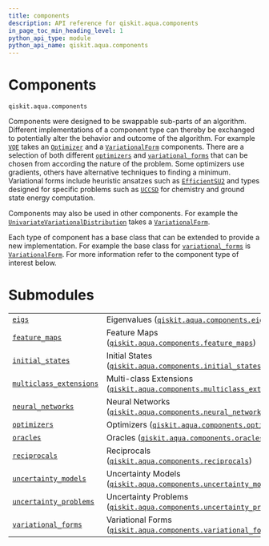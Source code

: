 ```yaml
---
title: components
description: API reference for qiskit.aqua.components
in_page_toc_min_heading_level: 1
python_api_type: module
python_api_name: qiskit.aqua.components
---
```


<span id="module-qiskit.aqua.components" />

<span id="qiskit-aqua-components" />

<span id="components-qiskit-aqua-components" />

# Components

<span id="module-qiskit.aqua.components" />

`qiskit.aqua.components`

Components were designed to be swappable sub-parts of an algorithm. Different implementations of a component type can thereby be exchanged to potentially alter the behavior and outcome of the algorithm. For example [`VQE`](qiskit.aqua.algorithms.VQE#qiskit.aqua.algorithms.VQE "qiskit.aqua.algorithms.VQE") takes an [`Optimizer`](qiskit.aqua.components.optimizers.Optimizer#qiskit.aqua.components.optimizers.Optimizer "qiskit.aqua.components.optimizers.Optimizer") and a [`VariationalForm`](qiskit.aqua.components.variational_forms.VariationalForm#qiskit.aqua.components.variational_forms.VariationalForm "qiskit.aqua.components.variational_forms.VariationalForm") components. There are a selection of both different [`optimizers`](qiskit.aqua.components.optimizers#module-qiskit.aqua.components.optimizers "qiskit.aqua.components.optimizers") and [`variational_forms`](qiskit.aqua.components.variational_forms#module-qiskit.aqua.components.variational_forms "qiskit.aqua.components.variational_forms") that can be chosen from according the nature of the problem. Some optimizers use gradients, others have alternative techniques to finding a minimum. Variational forms include heuristic ansatzes such as [`EfficientSU2`](qiskit.circuit.library.EfficientSU2#qiskit.circuit.library.EfficientSU2 "qiskit.circuit.library.EfficientSU2") and types designed for specific problems such as [`UCCSD`](qiskit.chemistry.components.variational_forms.UCCSD#qiskit.chemistry.components.variational_forms.UCCSD "qiskit.chemistry.components.variational_forms.UCCSD") for chemistry and ground state energy computation.

Components may also be used in other components. For example the [`UnivariateVariationalDistribution`](qiskit.aqua.components.uncertainty_models.UnivariateVariationalDistribution#qiskit.aqua.components.uncertainty_models.UnivariateVariationalDistribution "qiskit.aqua.components.uncertainty_models.UnivariateVariationalDistribution") takes a [`VariationalForm`](qiskit.aqua.components.variational_forms.VariationalForm#qiskit.aqua.components.variational_forms.VariationalForm "qiskit.aqua.components.variational_forms.VariationalForm").

Each type of component has a base class that can be extended to provide a new implementation. For example the base class for [`variational_forms`](qiskit.aqua.components.variational_forms#module-qiskit.aqua.components.variational_forms "qiskit.aqua.components.variational_forms") is [`VariationalForm`](qiskit.aqua.components.variational_forms.VariationalForm#qiskit.aqua.components.variational_forms.VariationalForm "qiskit.aqua.components.variational_forms.VariationalForm"). For more information refer to the component type of interest below.

# Submodules

|                                                                                                                                                                            |                                                                                                                                                                                                                            |
| -------------------------------------------------------------------------------------------------------------------------------------------------------------------------- | -------------------------------------------------------------------------------------------------------------------------------------------------------------------------------------------------------------------------- |
| [`eigs`](qiskit.aqua.components.eigs#module-qiskit.aqua.components.eigs "qiskit.aqua.components.eigs")                                                                     | Eigenvalues ([`qiskit.aqua.components.eigs`](qiskit.aqua.components.eigs#module-qiskit.aqua.components.eigs "qiskit.aqua.components.eigs"))                                                                                |
| [`feature_maps`](qiskit.aqua.components.feature_maps#module-qiskit.aqua.components.feature_maps "qiskit.aqua.components.feature_maps")                                     | Feature Maps ([`qiskit.aqua.components.feature_maps`](qiskit.aqua.components.feature_maps#module-qiskit.aqua.components.feature_maps "qiskit.aqua.components.feature_maps"))                                               |
| [`initial_states`](qiskit.aqua.components.initial_states#module-qiskit.aqua.components.initial_states "qiskit.aqua.components.initial_states")                             | Initial States ([`qiskit.aqua.components.initial_states`](qiskit.aqua.components.initial_states#module-qiskit.aqua.components.initial_states "qiskit.aqua.components.initial_states"))                                     |
| [`multiclass_extensions`](qiskit.aqua.components.multiclass_extensions#module-qiskit.aqua.components.multiclass_extensions "qiskit.aqua.components.multiclass_extensions") | Multi-class Extensions ([`qiskit.aqua.components.multiclass_extensions`](qiskit.aqua.components.multiclass_extensions#module-qiskit.aqua.components.multiclass_extensions "qiskit.aqua.components.multiclass_extensions")) |
| [`neural_networks`](qiskit.aqua.components.neural_networks#module-qiskit.aqua.components.neural_networks "qiskit.aqua.components.neural_networks")                         | Neural Networks ([`qiskit.aqua.components.neural_networks`](qiskit.aqua.components.neural_networks#module-qiskit.aqua.components.neural_networks "qiskit.aqua.components.neural_networks"))                                |
| [`optimizers`](qiskit.aqua.components.optimizers#module-qiskit.aqua.components.optimizers "qiskit.aqua.components.optimizers")                                             | Optimizers ([`qiskit.aqua.components.optimizers`](qiskit.aqua.components.optimizers#module-qiskit.aqua.components.optimizers "qiskit.aqua.components.optimizers"))                                                         |
| [`oracles`](qiskit.aqua.components.oracles#module-qiskit.aqua.components.oracles "qiskit.aqua.components.oracles")                                                         | Oracles ([`qiskit.aqua.components.oracles`](qiskit.aqua.components.oracles#module-qiskit.aqua.components.oracles "qiskit.aqua.components.oracles"))                                                                        |
| [`reciprocals`](qiskit.aqua.components.reciprocals#module-qiskit.aqua.components.reciprocals "qiskit.aqua.components.reciprocals")                                         | Reciprocals ([`qiskit.aqua.components.reciprocals`](qiskit.aqua.components.reciprocals#module-qiskit.aqua.components.reciprocals "qiskit.aqua.components.reciprocals"))                                                    |
| [`uncertainty_models`](qiskit.aqua.components.uncertainty_models#module-qiskit.aqua.components.uncertainty_models "qiskit.aqua.components.uncertainty_models")             | Uncertainty Models ([`qiskit.aqua.components.uncertainty_models`](qiskit.aqua.components.uncertainty_models#module-qiskit.aqua.components.uncertainty_models "qiskit.aqua.components.uncertainty_models"))                 |
| [`uncertainty_problems`](qiskit.aqua.components.uncertainty_problems#module-qiskit.aqua.components.uncertainty_problems "qiskit.aqua.components.uncertainty_problems")     | Uncertainty Problems ([`qiskit.aqua.components.uncertainty_problems`](qiskit.aqua.components.uncertainty_problems#module-qiskit.aqua.components.uncertainty_problems "qiskit.aqua.components.uncertainty_problems"))       |
| [`variational_forms`](qiskit.aqua.components.variational_forms#module-qiskit.aqua.components.variational_forms "qiskit.aqua.components.variational_forms")                 | Variational Forms ([`qiskit.aqua.components.variational_forms`](qiskit.aqua.components.variational_forms#module-qiskit.aqua.components.variational_forms "qiskit.aqua.components.variational_forms"))                      |

